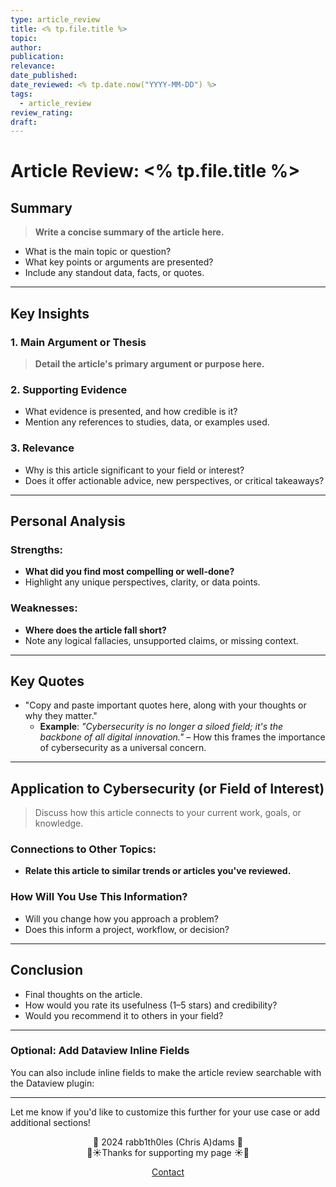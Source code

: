 ```yaml
---
type: article_review
title: <% tp.file.title %>
topic: 
author: 
publication: 
relevance: 
date_published: 
date_reviewed: <% tp.date.now("YYYY-MM-DD") %>
tags:
  - article_review
review_rating: 
draft:
---
```

# Article Review: <% tp.file.title %>

## Summary


> **Write a concise summary of the article here.**

- What is the main topic or question?
- What key points or arguments are presented?
- Include any standout data, facts, or quotes.

---

## Key Insights

### 1. **Main Argument or Thesis**

> **Detail the article's primary argument or purpose here.**

### 2. **Supporting Evidence**

- What evidence is presented, and how credible is it?
- Mention any references to studies, data, or examples used.

### 3. **Relevance**

- Why is this article significant to your field or interest?
- Does it offer actionable advice, new perspectives, or critical takeaways?

---

## Personal Analysis

### Strengths:

- **What did you find most compelling or well-done?**
- Highlight any unique perspectives, clarity, or data points.

### Weaknesses:

- **Where does the article fall short?**
- Note any logical fallacies, unsupported claims, or missing context.

---

## Key Quotes

- "Copy and paste important quotes here, along with your thoughts or why they matter."
    - **Example**: _"Cybersecurity is no longer a siloed field; it's the backbone of all digital innovation."_ – How this frames the importance of cybersecurity as a universal concern.

---

## Application to Cybersecurity (or Field of Interest)

> Discuss how this article connects to your current work, goals, or knowledge.

### Connections to Other Topics:

- **Relate this article to similar trends or articles you've reviewed.**

### How Will You Use This Information?

- Will you change how you approach a problem?
- Does this inform a project, workflow, or decision?

---

## Conclusion

- Final thoughts on the article.
- How would you rate its usefulness (1–5 stars) and credibility?
- Would you recommend it to others in your field?

---

### **Optional: Add Dataview Inline Fields**

You can also include inline fields to make the article review searchable with the Dataview plugin:


---

Let me know if you'd like to customize this further for your use case or add additional sections!

<div style="text-align: center;">
	<div class="gradient-text">👾 2024 rabb1th0les (Chris A)dams 👾</div> 
	🌴☀Thanks for supporting my page ☀🌴
	<nav>
		<ul style="list-style: none; padding: 0;">
			<div style="text-align: center;">
				<li><a href="/about/writeup-created-by-info.html">Contact</a></li>
			</div>
		</ul>
	</nav>	
</div>
